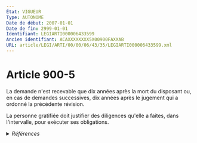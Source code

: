 ```yaml
---
État: VIGUEUR
Type: AUTONOME
Date de début: 2007-01-01
Date de fin: 2999-01-01
Identifiant: LEGIARTI000006433599
Ancien identifiant: ACAXXXXXXXX5X00900FAXXAB
URL: article/LEGI/ARTI/00/00/06/43/35/LEGIARTI000006433599.xml
---
```


<h1>Article 900-5</h1>

La demande n'est recevable que dix années après la mort du disposant ou, en cas
de demandes successives, dix années après le jugement qui a ordonné la
précédente révision.<br />

La personne gratifiée doit justifier des diligences qu'elle a faites, dans
l'intervalle, pour exécuter ses obligations.


<details>
  <summary><em>Références</em></summary>

  <h2>Articles faisant référence à l'article</h2>
  
  <ul>
    <li>
      <a href="https://legal.tricoteuses.fr//redirection/LEGIARTI000006284843?vers=git&vers=legifrance">LOI n° 2006-728 du 23 juin 2006 portant réforme des successions et des libéralités - article 9 ENTIEREMENT_MODIF</a> MODIFICATION cible
    </li>
  </ul>
  
  <h2>Références faites par l'article</h2>
  
  <ul>
    <li>
      1984-10-19 TXT_SOURCE cible <a href="https://legal.tricoteuses.fr//redirection/LEGITEXT000006064640?vers=git&vers=legifrance">Décret n°84-943 du 19 octobre 1984 relatif à la publicité des actions en révision prévues par les articles 900-2 à 900-5 du code civil VIGUEUR</a>
    </li>
    <li>
      1984-10-19 TXT_SOURCE cible <a href="https://legal.tricoteuses.fr//redirection/LEGIARTI000006285991?vers=git&vers=legifrance">Décret n°84-943 du 19 octobre 1984 relatif à la publicité des actions en révision prévues par les articles 900-2 à 900-5 du code civil - article 1 AUTONOME VIGUEUR, en vigueur depuis le 1984-10-26</a>
    </li>
    <li>
      1984-10-19 TXT_SOURCE cible <a href="https://legal.tricoteuses.fr//redirection/LEGIARTI000006285992?vers=git&vers=legifrance">Décret n°84-943 du 19 octobre 1984 relatif à la publicité des actions en révision prévues par les articles 900-2 à 900-5 du code civil - article 2 AUTONOME VIGUEUR, en vigueur depuis le 1984-10-26</a>
    </li>
    <li>
      1984-10-19 TXT_SOURCE cible <a href="https://legal.tricoteuses.fr//redirection/LEGIARTI000006285993?vers=git&vers=legifrance">Décret n°84-943 du 19 octobre 1984 relatif à la publicité des actions en révision prévues par les articles 900-2 à 900-5 du code civil - article 3 AUTONOME VIGUEUR, en vigueur depuis le 1984-10-26</a>
    </li>
    <li>
      2999-01-01 CITATION cible <a href="https://legal.tricoteuses.fr//redirection/LEGIARTI000006694571?vers=git&vers=legifrance">Code de la santé publique - article L696 AUTONOME TRANSFERE, en vigueur du 1984-10-01 au 1991-08-02</a>
    </li>
    <li>
      CODIFICATION source Loi 1803-05-03
    </li>
    <li>
      2006-06-23 MODIFICATION source <a href="https://legal.tricoteuses.fr//redirection/LEGIARTI000006284843?vers=git&vers=legifrance">LOI n° 2006-728 du 23 juin 2006 portant réforme des successions et des libéralités - article 9 ENTIEREMENT_MODIF</a>
    </li>
  </ul>
</details>
